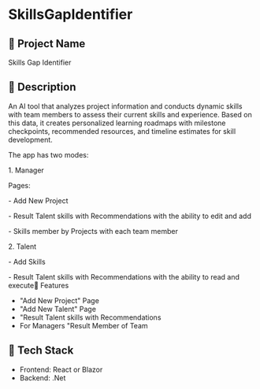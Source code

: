 # SkillsGapIdentifier

## 📌 Project Name

Skills Gap Identifier

## 📝 Description

An AI tool that analyzes project information and conducts dynamic skills with team members to assess their current skills and experience. Based on this data, it creates personalized learning roadmaps with milestone checkpoints, recommended resources, and timeline estimates for skill development.



The app has two modes:&#x20;

1\. Manager &#x20;

Pages:

&#x20;\- Add New Project

\- Result Talent skills with Recommendations with the ability to edit and add

\- Skills member by Projects with each team member&#x20;

2\. Talent

\- Add Skills&#x20;

\- Result Talent skills with Recommendations with the ability to read and execute🚀 Features

- "Add New Project" Page
- "Add New Talent" Page
- "Result Talent skills with Recommendations
- For Managers "Result Member of Team

## 🧱 Tech Stack

- Frontend: React or Blazor
- Backend: .Net



##

